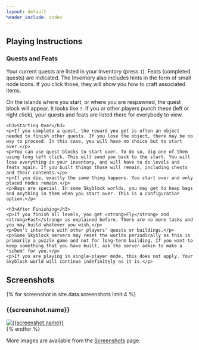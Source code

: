 ```yaml
---
layout: default
header_include: index
---
```


## Playing Instructions

<div class="well">
    <h3>Quests and Feats</h3>
    <p>Your current quests are listed in your Inventory (press <code>I</code>). Feats (completed quests) are indicated. The Inventory also includes hints in the form of small node icons. If you click those, they will show you how to craft associated items.</p>
    <p>On the islands where you start, or where you are respawned, the quest block will appear. It looks like <code>?</code>. If you or other players punch these (left or right click), your quests and feats are listed there for everybody to view.</p>
    
    <h3>Starting Over</h3>
    <p>If you complete a quest, the reward you get is often an object needed to finish other quests. If you lose the object, there may be no way to proceed. In this case, you will have no choice but to start over.</p>
    <p>You can use quest blocks to start over. To do so, dig one of them using long left click. This will send you back to the start. You will lose everything in your inventory, and will have to do levels and feats again. If you built things those will remain, including chests and their contents.</p>
    <p>If you die, exactly the same thing happens. You start over and only placed nodes remain.</p>
    <p>Bags are special. In some Skyblock worlds, you may get to keep bags and anything in them when you start over. This is a configuration option.</p>
    
    <h3>After Finishing</h3>
    <p>If you finish all levels, you get <strong>Fly</strong> and <strong>Fast</strong> as explained before. There are no more tasks and you may build whatever you wish.</p>
    <p>Don't interfere with other players' quests or buildings.</p>
    <p>Some Skyblock servers may reset the worlds periodically as this is primarily a puzzle game and not for long-term building. If you want to keep something that you have built, ask the server admin to make a "schem" for you.</p>
    <p>If you are playing in single-player mode, this does not apply. Your Skyblock world will continue indefinitely as it is.</p>
</div>


## Screenshots

<div class="row thumbnails">
    {% for screenshot in site.data.screenshots limit:4 %}
    <div class="col-md-3">
        <h3>{{screenshot.name}}</h3>
        <div class="thumbnail">
            <a href="{{screenshot.url}}" class="fancybox" rel="screenshots"><img src="{{screenshot.url}}" alt="{{screenshot.name}}"></a>
        </div>
    </div>
    {% endfor %}
</div>

More images are available from the [Screenshots](https://cornernote.github.io/minetest-skyblock/screenshots/) page.
